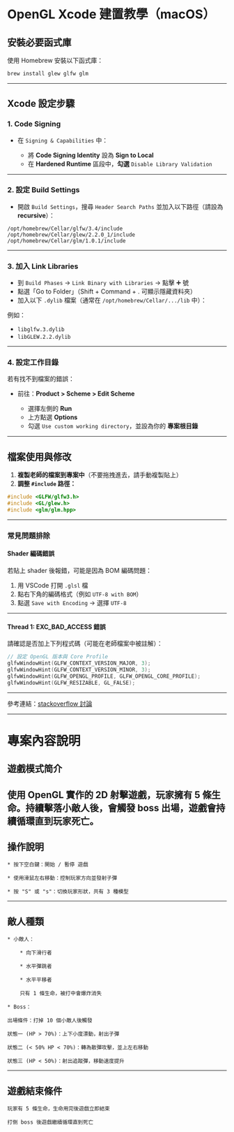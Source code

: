 # OpenGL Xcode 建置教學（macOS）

## 安裝必要函式庫

使用 Homebrew 安裝以下函式庫：

```bash
brew install glew glfw glm
```

---

## Xcode 設定步驟

### 1. Code Signing

* 在 `Signing & Capabilities` 中：

  * 將 **Code Signing Identity** 設為 **Sign to Local**
  * 在 **Hardened Runtime** 區段中，**勾選** `Disable Library Validation`

---

### 2. 設定 Build Settings

* 開啟 `Build Settings`，搜尋 `Header Search Paths` 並加入以下路徑（請設為 **recursive**）：

```
/opt/homebrew/Cellar/glfw/3.4/include
/opt/homebrew/Cellar/glew/2.2.0_1/include
/opt/homebrew/Cellar/glm/1.0.1/include
```

---

### 3. 加入 Link Libraries

* 到 `Build Phases` → `Link Binary with Libraries` → 點擊 ➕ 號
* 點選「Go to Folder」（Shift + Command + . 可顯示隱藏資料夾）
* 加入以下 `.dylib` 檔案（通常在 `/opt/homebrew/Cellar/.../lib` 中）：

例如：

* `libglfw.3.dylib`
* `libGLEW.2.2.dylib`

---

### 4. 設定工作目錄

若有找不到檔案的錯誤：

* 前往：**Product > Scheme > Edit Scheme**

  * 選擇左側的 **Run**
  * 上方點選 **Options**
  * 勾選 `Use custom working directory`，並設為你的 **專案根目錄**

---

## 檔案使用與修改

1. **複製老師的檔案到專案中**（不要拖拽進去，請手動複製貼上）
2. **調整 `#include` 路徑：**

```cpp
#include <GLFW/glfw3.h>
#include <GL/glew.h>
#include <glm/glm.hpp>
```

---

### 常見問題排除

#### Shader 編碼錯誤

若貼上 shader 後報錯，可能是因為 BOM 編碼問題：

1. 用 VSCode 打開 `.glsl` 檔
2. 點右下角的編碼格式（例如 `UTF-8 with BOM`）
3. 點選 `Save with Encoding` → 選擇 `UTF-8`

---

#### Thread 1: EXC\_BAD\_ACCESS 錯誤

請確認是否加上下列程式碼（可能在老師檔案中被註解）：

```cpp
// 設定 OpenGL 版本與 Core Profile
glfwWindowHint(GLFW_CONTEXT_VERSION_MAJOR, 3);
glfwWindowHint(GLFW_CONTEXT_VERSION_MINOR, 3);
glfwWindowHint(GLFW_OPENGL_PROFILE, GLFW_OPENGL_CORE_PROFILE);
glfwWindowHint(GLFW_RESIZABLE, GL_FALSE);
```

---

參考連結：[stackoverflow 討論](https://stackoverflow.com/questions/61925299/trying-to-setup-xcode-with-opengl)

---
                        
# 專案內容說明
## 遊戲模式简介

使用 OpenGL 實作的 2D 射擊遊戲，玩家擁有 5 條生命。持續擊落小敵人後，會觸發 boss 出場，遊戲會持續循環直到玩家死亡。
---
## 操作說明

    * 按下空白鍵：開始 / 暫停 遊戲

    * 使用滑鼠左右移動：控制玩家方向並發射子彈

    * 按 "S" 或 "s"：切換玩家形狀，共有 3 種模型
---
## 敵人種類

    * 小敵人：

        * 向下滑行者

        * 水平彈跳者

        * 水平平移者

        只有 1 條生命，被打中會爆炸消失

    * Boss：

    出場條件：打掉 10 個小敵人後觸發

    狀態一 (HP > 70%)：上下小度漂動，射出子彈

    狀態二 (< 50% HP < 70%)：轉為散彈攻擊，並上左右移動

    狀態三 (HP < 50%)：射出追蹤彈，移動速度提升
---
## 遊戲結束條件

    玩家有 5 條生命，生命用完後遊戲立即結束

    打倒 boss 後遊戲繼續循環直到死亡
